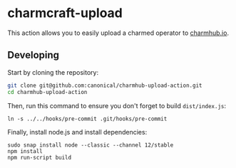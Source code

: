 # charmcraft-upload

This action allows you to easily upload a charmed operator to [charmhub.io][charmhub].

[charmhub]: https://charmhub.io/


## Developing

Start by cloning the repository:

```sh
git clone git@github.com:canonical/charmhub-upload-action.git
cd charmhub-upload-action
```

Then, run this command to ensure you don't forget to build `dist/index.js`:

    ln -s ../../hooks/pre-commit .git/hooks/pre-commit

Finally, install node.js and install dependencies:

    sudo snap install node --classic --channel 12/stable
    npm install
    npm run-script build
